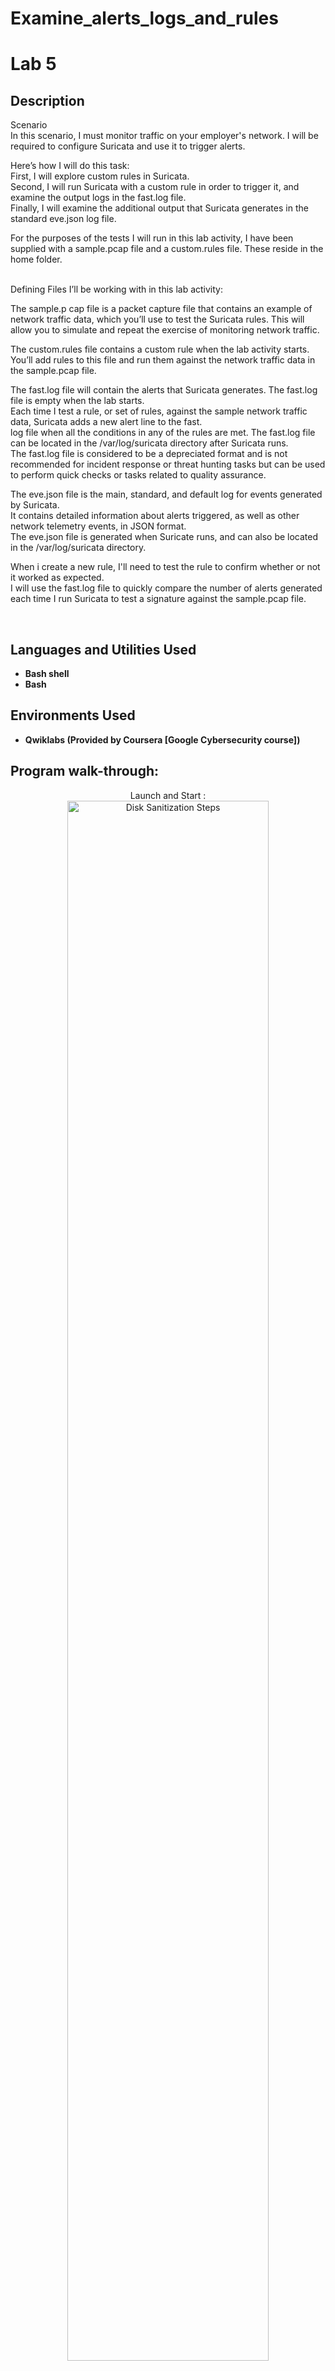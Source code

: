 # Examine_alerts_logs_and_rules

<h1>Lab 5</h1>

<h2>Description</h2>
Scenario<br>
In this scenario, I must monitor traffic on your employer's network. I will be required to configure Suricata and use it to trigger alerts.<br>

Here’s how I will do this task:<br> First, I will explore custom rules in Suricata.<br> Second, I will run Suricata with a custom rule in order to trigger it, and examine the output logs in the fast.log file.<br> Finally, I will examine the additional output that Suricata generates in the standard eve.json log file.

For the purposes of the tests I will run in this lab activity, I have been supplied with a sample.pcap file and a custom.rules file. These reside in the home folder.<br><br>

Defining Files I’ll be working with in this lab activity:<br>

The sample.p cap file is a packet capture file that contains an example of network traffic data, which you’ll use to test the Suricata rules. This will allow you to simulate and repeat the exercise of monitoring network traffic.<br>

The custom.rules file contains a custom rule when the lab activity starts. You’ll add rules to this file and run them against the network traffic data in the sample.pcap file.<br>

The fast.log file will contain the alerts that Suricata generates. The fast.log file is empty when the lab starts. <br>Each time I test a rule, or set of rules, against the sample network traffic data, Suricata adds a new alert line to the fast.<br>log file when all the conditions in any of the rules are met. The fast.log file can be located in the /var/log/suricata directory after Suricata runs.<br>The fast.log file is considered to be a depreciated format and is not recommended for incident response or threat hunting tasks but can be used to perform quick checks or tasks related to quality assurance.<br>

The eve.json file is the main, standard, and default log for events generated by Suricata.<br> It contains detailed information about alerts triggered, as well as other network telemetry events, in JSON format. <br>The eve.json file is generated when Suricate runs, and can also be located in the /var/log/suricata directory.<br>

When i create a new rule, I'll need to test the rule to confirm whether or not it worked as expected.<br> I will use the fast.log file to quickly compare the number of alerts generated each time I run Suricata to test a signature against the sample.pcap file.<br>

<br />


<h2>Languages and Utilities Used</h2>

- <b>Bash shell</b> 
- <b>Bash</b>

<h2>Environments Used </h2>

- <b>Qwiklabs (Provided by Coursera [Google Cybersecurity course])</b>

<h2>Program walk-through:</h2>

<p align="center">
Launch and Start : <br/>
<img src="https://imgur.com/dr3X6nt.png" height="80%" width="80%" alt="Disk Sanitization Steps"/>
<img src="https://imgur.com/zQ2QAqc.png" height="80%" width="80%" alt="Disk Sanitization Steps"/>
<br />
<br />
Examine a custom rule in Suricata<br>  
  <br/>
<img src="https://imgur.com/pB1Whqb.png" height="80%" width="80%" alt="Disk Sanitization Steps"/>
<br />
<br />
Trigger a custom rule in Suricata<br>
 1. List the files in the /var/log/suricata folder<br>
 2. Run suricata using the custom.rules and sample.pcap files<br>
 3. List the files in the /var/log/suricata folder again<br>
 4. Display the fast.log file generated by Suricata:<br>
  <br/>
<img src="https://imgur.com/eTtNdGE.png" height="80%" width="80%" alt="Disk Sanitization Steps"/>

<br />
<br />
Examine eve.json output<br> 
 1. Display the entries in the eve.json file: <br>
 2. Display the entries in an improved format: <br>
 3. Return to the command-line prompt.<br>
 4. Extract specific event data from the eve.json file<br>
 5. Display all event logs related to a specific flow_id from the eve.json file. The flow_id value is a 16-digit number and will vary for each of the log entries.
  
  <br/>
<img src="https://imgur.com/R6xR9zU.png" height="80%" width="80%" alt="Disk Sanitization Steps"/>
<img src="https://imgur.com/EY70GDB.png" height="80%" width="80%" alt="Disk Sanitization Steps"/>
<img src="https://imgur.com/JNSBCal.png" height="80%" width="80%" alt="Disk Sanitization Steps"/>
<img src="https://imgur.com/uxjH3UK.png" height="80%" width="80%" alt="Disk Sanitization Steps"/>
<br />
<br />


<!--
 ```diff
- text in red
+ text in green
! text in orange
# text in gray
@@ text in purple (and bold)@@
```
--!>
